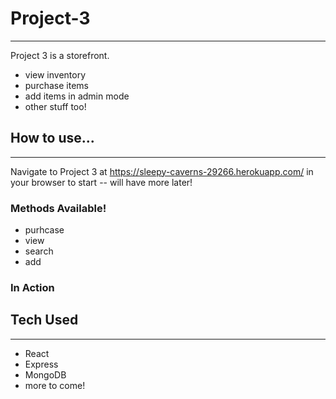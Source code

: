 # Project-3

---

Project 3 is a storefront.

- view inventory
- purchase items
- add items in admin mode
- other stuff too!

## How to use...

---

Navigate to Project 3 at https://sleepy-caverns-29266.herokuapp.com/ in your browser to start -- will have more later!

### Methods Available!

- purhcase
- view
- search
- add

### In Action

## Tech Used

---

- React
- Express
- MongoDB
- more to come!
